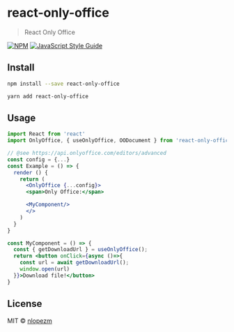 # react-only-office

> React Only Office

[![NPM](https://img.shields.io/npm/v/react-only-office.svg)](https://www.npmjs.com/package/react-only-office) [![JavaScript Style Guide](https://img.shields.io/badge/code_style-standard-brightgreen.svg)](https://standardjs.com)

## Install

```bash
npm install --save react-only-office
```

```bash
yarn add react-only-office
```

## Usage

```jsx
import React from 'react'
import OnlyOffice, { useOnlyOffice, OODocument } from 'react-only-office'

// @see https://api.onlyoffice.com/editors/advanced
const config = {...}
const Example = () => {
  render () {
    return (
      <OnlyOffice {...config}>
      <span>Only Office:</span>

      <MyComponent/>
      </>
    )
  }
}

const MyComponent = () => {
  const { getDownloadUrl } = useOnlyOffice();
  return <button onClick={async ()=>{
    const url = await getDownloadUrl();
    window.open(url)
  }}>Download file!</button>
}

```

## License

MIT © [nlopezm](https://github.com/nlopezm)
